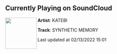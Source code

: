 ## Currently Playing on SoundCloud

[<img align="left" width="100" src="https://i1.sndcdn.com/artworks-000537435858-nb8jox-t500x500.jpg">](https://soundcloud.com/katebi/synthetic-memory)

**Artist**: KATEBI 

**Track**: SYNTHETIC MEMORY

Last updated at 02/13/2022 15:01
